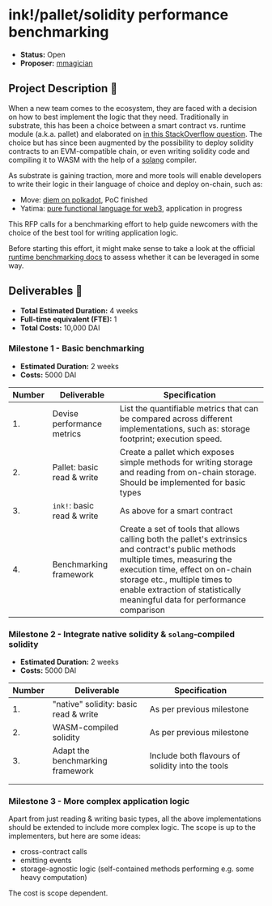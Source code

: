 # ink!/pallet/solidity performance benchmarking

* **Status:** Open
* **Proposer:** [mmagician](https://github.com/mmagician)


## Project Description :page_facing_up:

When a new team comes to the ecosystem, they are faced with a decision on how to best implement the logic that they need.
Traditionally in substrate, this has been a choice between a smart contract vs. runtime module (a.k.a. pallet) and elaborated on [in this StackOverflow question](https://stackoverflow.com/questions/56040779/when-should-i-build-a-substrate-runtime-module-versus-a-substrate-smart-contract). The choice but has since been augmented by the possibility to deploy solidity contracts to an EVM-compatible chain, or even writing solidity code and compiling it to WASM with the help of a [solang](https://solang.readthedocs.io/en/latest) compiler.

As substrate is gaining traction, more and more tools will enable developers to write their logic in their language of choice and deploy on-chain, such as:
- Move: [diem on polkadot](https://docs.pontem.network), PoC finished
- Yatima: [pure functional language for web3](https://github.com/w3f/Open-Grants-Program/pull/463), application in progress

This RFP calls for a benchmarking effort to help guide newcomers with the choice of the best tool for writing application logic.

Before starting this effort, it might make sense to take a look at the official [runtime benchmarking docs](https://substrate.dev/docs/en/knowledgebase/runtime/benchmarking) to assess whether it can be leveraged in some way.

## Deliverables :nut_and_bolt:

* **Total Estimated Duration:** 4 weeks
* **Full-time equivalent (FTE):** 1
* **Total Costs:** 10,000 DAI

### Milestone 1 - Basic benchmarking

* **Estimated Duration:** 2 weeks
* **Costs:** 5000 DAI


| Number | Deliverable                | Specification                                                                                                                                                                                                                                                                       |
|--------|----------------------------|-------------------------------------------------------------------------------------------------------------------------------------------------------------------------------------------------------------------------------------------------------------------------------------|
|     1. | Devise performance metrics | List the quantifiable metrics that can be compared across different implementations, such as: storage footprint; execution speed.                                                                                                                                                   |
|     2. | Pallet: basic read & write | Create a pallet which exposes simple methods for writing storage and reading from on-chain storage. Should be implemented for basic types                                                                                                                                           |
|     3. | `ink!`: basic read & write | As above for a smart contract                                                                                                                                                                                                                                                       |
|     4. | Benchmarking framework     | Create a set of tools that allows calling both the pallet's extrinsics and contract's public methods multiple times, measuring the execution time, effect on on-chain storage etc., multiple times to enable extraction of statistically meaningful data for performance comparison |

### Milestone 2 - Integrate native solidity & `solang`-compiled solidity

* **Estimated Duration:** 2 weeks
* **Costs:** 5000 DAI

| Number | Deliverable                           | Specification                                    |   |
|--------|---------------------------------------|--------------------------------------------------|---|
|     1. | "native" solidity: basic read & write | As per previous milestone                        |   |
|     2. | WASM-compiled solidity                | As per previous milestone                        |   |
|     3. | Adapt the benchmarking framework      | Include both flavours of solidity into the tools |   |
|        |                                       |                                                  |   |
|        |                                       |                                                  |   |

### Milestone 3 - More complex application logic

Apart from just reading & writing basic types, all the above implementations should be extended to include more complex logic. The scope is up to the implementers, but here are some ideas:
- cross-contract calls
- emitting events
- storage-agnostic logic (self-contained methods performing e.g. some heavy computation)

The cost is scope dependent.
